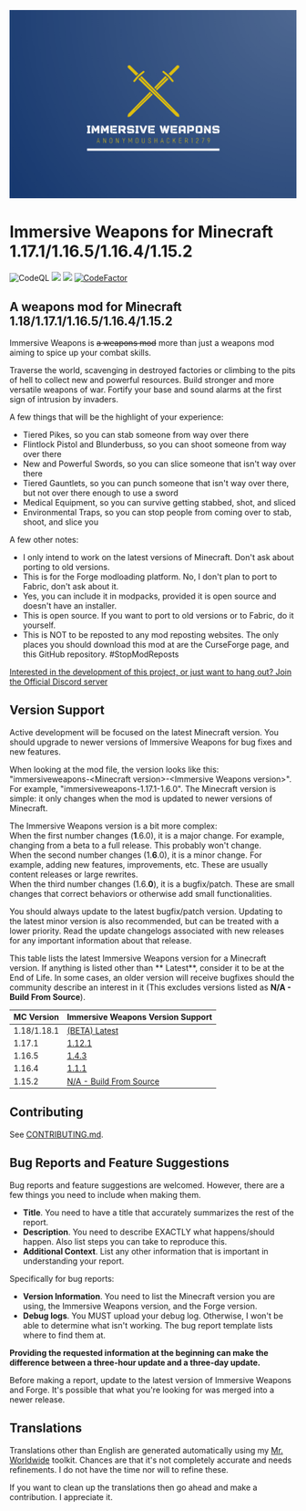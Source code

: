 ![Immersive Weapons Logo](logo.png)

# Immersive Weapons for Minecraft 1.17.1/1.16.5/1.16.4/1.15.2

![CodeQL](https://github.com/AnonymousHacker1279/ImmersiveWeapons-Mod/workflows/CodeQL/badge.svg)
[![](http://cf.way2muchnoise.eu/full_494454_Downloads.svg)](https://www.curseforge.com/minecraft/mc-mods/immersive-weapons)
[![](http://cf.way2muchnoise.eu/versions/494454.svg)](https://www.curseforge.com/minecraft/mc-mods/immersive-weapons)
[![CodeFactor](https://www.codefactor.io/repository/github/anonymoushacker1279/immersiveweapons/badge/master)](https://www.codefactor.io/repository/github/anonymoushacker1279/immersiveweapons/overview/master)

## A weapons mod for Minecraft 1.18/1.17.1/1.16.5/1.16.4/1.15.2

Immersive Weapons is <s>a weapons mod</s> more than just a weapons mod aiming to spice up your combat skills.

Traverse the world, scavenging in destroyed factories or climbing to the pits of hell to collect new and powerful
resources. Build stronger and more versatile weapons of war. Fortify your base and sound alarms at the first sign of
intrusion by invaders.

A few things that will be the highlight of your experience:

- Tiered Pikes, so you can stab someone from way over there
- Flintlock Pistol and Blunderbuss, so you can shoot someone from way over there
- New and Powerful Swords, so you can slice someone that isn't way over there
- Tiered Gauntlets, so you can punch someone that isn't way over there, but not over there enough to use a sword
- Medical Equipment, so you can survive getting stabbed, shot, and sliced
- Environmental Traps, so you can stop people from coming over to stab, shoot, and slice you

A few other notes:

- I only intend to work on the latest versions of Minecraft. Don't ask about porting to old versions.
- This is for the Forge modloading platform. No, I don't plan to port to Fabric, don't ask about it.
- Yes, you can include it in modpacks, provided it is open source and doesn't have an installer.
- This is open source. If you want to port to old versions or to Fabric, do it yourself.
- This is NOT to be reposted to any mod reposting websites. The only places you should download this mod at are the
  CurseForge page, and this GitHub repository. #StopModReposts

[Interested in the development of this project, or just want to hang out? Join the Official Discord server](https://discord.gg/WNMCTg7TsT)

## Version Support

Active development will be focused on the latest Minecraft version. You should upgrade to newer versions of Immersive
Weapons for bug fixes and new features.

When looking at the mod file, the version looks like this: "immersiveweapons-\<Minecraft version\>-\<Immersive Weapons
version\>". For example, "immersiveweapons-1.17.1-1.6.0". The Minecraft version is simple: it only changes when the mod
is updated to newer versions of Minecraft.

The Immersive Weapons version is a bit more complex:  
When the first number changes (**1**.6.0), it is a major change. For example, changing from a beta to a full release.
This probably won't change.  
When the second number changes (1.**6**.0), it is a minor change. For example, adding new features, improvements, etc.
These are usually content releases or large rewrites.  
When the third number changes (1.6.**0**), it is a bugfix/patch. These are small changes that correct behaviors or
otherwise add small functionalities.

You should always update to the latest bugfix/patch version. Updating to the latest minor version is also recommended,
but can be treated with a lower priority. Read the update changelogs associated with new releases for any important
information about that release.

This table lists the latest Immersive Weapons version for a Minecraft version. If anything is listed other than **
Latest**, consider it to be at the End of Life. In some cases, an older version will receive bugfixes should the
community describe an interest in it (This excludes versions listed as **N/A - Build From Source**).

| MC Version | Immersive Weapons Version Support | 
| :-- | :-- | 
| 1.18/1.18.1 | [(BETA) Latest](https://github.com/AnonymousHacker1279/ImmersiveWeapons/releases) |
| 1.17.1 | [1.12.1](https://github.com/AnonymousHacker1279/ImmersiveWeapons/releases/tag/v1.12.1) |
| 1.16.5 | [1.4.3](https://github.com/AnonymousHacker1279/ImmersiveWeapons/releases/tag/v1.4.3) |
| 1.16.4 | [1.1.1](https://github.com/AnonymousHacker1279/ImmersiveWeapons/releases/tag/v1.1.1) |
| 1.15.2 | [N/A - Build From Source](https://github.com/AnonymousHacker1279/ImmersiveWeapons/tree/1.15.2-dev) |

## Contributing

See [CONTRIBUTING.md](https://github.com/AnonymousHacker1279/ImmersiveWeapons/blob/master/CONTRIBUTING.md).

## Bug Reports and Feature Suggestions

Bug reports and feature suggestions are welcomed. However, there are a few things you need to include when making them.

- **Title**. You need to have a title that accurately summarizes the rest of the report.
- **Description**. You need to describe EXACTLY what happens/should happen. Also list steps you can take to reproduce
  this.
- **Additional Context**. List any other information that is important in understanding your report.

Specifically for bug reports:

- **Version Information**. You need to list the Minecraft version you are using, the Immersive Weapons version, and the
  Forge version.
- **Debug logs**. You MUST upload your debug log. Otherwise, I won't be able to determine what isn't working. The bug
  report template lists where to find them at.

**Providing the requested information at the beginning can make the difference between a three-hour update and a
three-day update.**

Before making a report, update to the latest version of Immersive Weapons and Forge. It's possible that what you're
looking for was merged into a newer release.

## Translations

Translations other than English are generated automatically using
my [Mr. Worldwide](https://github.com/AnonymousHacker1279/MrWorldwide) toolkit. Chances are that it's not completely
accurate and needs refinements. I do not have the time nor will to refine these.

If you want to clean up the translations then go ahead and make a contribution. I appreciate it.